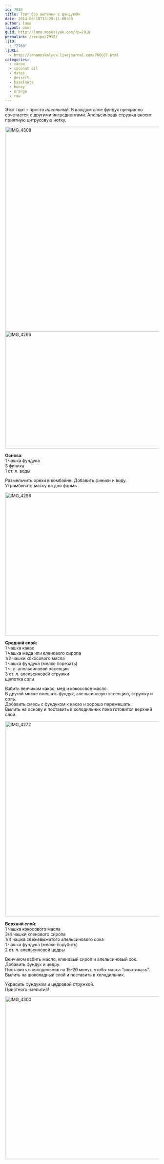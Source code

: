 ```yaml
---
id: 7918
title: Торт без выпечки с фундуком
date: 2014-06-19T13:29:11-08:00
author: lana
layout: post
guid: http://lana.moskalyuk.com/?p=7918
permalink: /recipe/7918/
ljID:
  - "2760"
ljURL:
  - http://lanamoskalyuk.livejournal.com/706687.html
categories:
  - cacao
  - coconut oil
  - dates
  - dessert
  - hazelnuts
  - honey
  - orange
  - raw
---
```

Этот торт &#8211; просто _идеальный_. В каждом слое фундук прекрасно сочетается с другими ингредиентами. Апельсиновая стружка вносит приятную цитрусовую нотку.

<img loading="lazy" src="https://farm3.staticflickr.com/2920/14274706637_541e3100da_c.jpg" alt="IMG_4308" width="800" height="670" /> 

<img loading="lazy" src="https://farm4.staticflickr.com/3879/14461133515_f6a59d1440_c.jpg" alt="IMG_4266" width="800" height="384" /> 

**Основа**:  
1 чашка фундука  
3 финика  
1 ст. л. воды

Размельчить орехи в комбайне. Добавить финики и воду.  
Утрамбовать массу на дно формы.

<img loading="lazy" src="https://farm4.staticflickr.com/3896/14274554478_a263c58591_c.jpg" alt="IMG_4296" width="800" height="470" /> 

**Средний слой:**  
1 чашка какао  
1 чашка меда или кленового сиропа  
1/2 чашки кокосового масла  
1 чашка фундука (мелко порезать)  
1 ч. л. апельсиновой эссенции  
3 ст. л. апельсиновой стружки  
щепотка соли

Взбить венчиком какао, мед и кокосовое масло.  
В другой миске смешать фундук, апельсиновую эссенцию, стружку и соль.  
Добавить смесь с фундуком к какао и хорошо перемешать.  
Вылить на основу и поставить в холодильник пока готовится верхний слой.

<img loading="lazy" src="https://farm4.staticflickr.com/3919/14459776332_5fd612fcee_c.jpg" alt="IMG_4272" width="800" height="641" /> 

**Верхний слой**:  
1 чашка кокосового масла  
3/4 чашки кленового сиропа  
1/4 чашка свежевыжатого апельсинового сока  
1 чашка фундука (мелко порубить)  
2 ст. л. апельсиновой цедры

Венчиком взбить масло, кленовый сироп и апельсиновый сок.  
Добавить фундук и цедру.  
Поставить в холодильник на 15-20 минут, чтобы масса &#8220;схватилась&#8221;.  
Вылить на шоколадный слой и поставить в холодильник.

Украсить фундуком и цедровой стружкой.  
Приятного чаепития!

<img loading="lazy" src="https://farm4.staticflickr.com/3883/14457800621_9ed18e2d5e_c.jpg" alt="IMG_4300" width="800" height="534" />